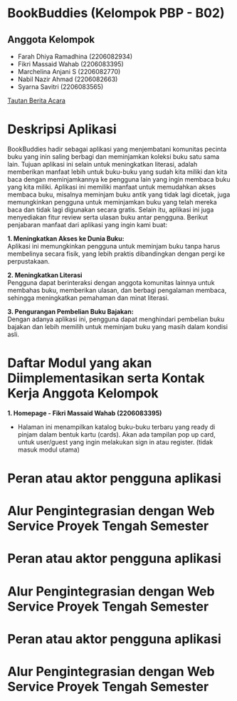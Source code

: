 # BookBuddies (Kelompok PBP - B02)

## Anggota Kelompok
- Farah Dhiya Ramadhina (2206082934)
- Fikri Massaid Wahab (2206083395)
- Marchelina Anjani S (2206082770)
- Nabil Nazir Ahmad (2206082663)
- Syarna Savitri (2206083565)

[Tautan Berita Acara](https://docs.google.com/spreadsheets/d/13ZaBtzo56iSxqGXi13WsE4dDRgZ_6BKtExHsz-Es0MM/edit?usp=sharing)

# Deskripsi Aplikasi
BookBuddies hadir sebagai aplikasi yang menjembatani komunitas pecinta buku yang inin saling berbagi dan meminjamkan koleksi buku satu sama lain. Tujuan aplikasi ini selain untuk meningkatkan literasi, adalah memberikan manfaat lebih untuk buku-buku yang sudah kita miliki dan kita baca dengan meminjamkannya ke pengguna lain yang ingin membaca buku yang kita miliki. Aplikasi ini memiliki manfaat untuk memudahkan akses membaca buku, misalnya meminjam buku antik yang tidak lagi dicetak, juga memungkinkan pengguna untuk meminjamkan buku yang telah mereka baca dan tidak lagi digunakan secara gratis. Selain itu, aplikasi ini juga menyediakan fitur review serta ulasan buku antar pengguna.
Berikut penjabaran manfaat dari aplikasi yang ingin kami buat:

**1. Meningkatkan Akses ke Dunia Buku:**<br>
Aplikasi ini memungkinkan pengguna untuk meminjam buku tanpa harus membelinya secara fisik, yang lebih praktis dibandingkan dengan pergi ke perpustakaan.

**2. Meningkatkan Literasi**<br>
Pengguna dapat berinteraksi dengan anggota komunitas lainnya untuk membahas buku, memberikan ulasan, dan berbagi pengalaman membaca, sehingga meningkatkan pemahaman dan minat literasi.

**3. Pengurangan Pembelian Buku Bajakan:**<br>
Dengan adanya aplikasi ini, pengguna dapat menghindari pembelian buku bajakan dan lebih memilih untuk meminjam buku yang masih dalam kondisi asli.

# Daftar Modul yang akan Diimplementasikan serta Kontak Kerja Anggota Kelompok
**1. Homepage - Fikri Massaid Wahab (2206083395)**<br>
- Halaman ini menampilkan katalog buku-buku terbaru yang ready di pinjam dalam bentuk kartu (cards). Akan ada tampilan pop up card, untuk user/guest yang ingin melakukan sign in atau register. (tidak masuk modul utama)


# Peran atau aktor pengguna aplikasi


# Alur Pengintegrasian dengan Web Service Proyek Tengah Semester



# Peran atau aktor pengguna aplikasi


# Alur Pengintegrasian dengan Web Service Proyek Tengah Semester



# Peran atau aktor pengguna aplikasi


# Alur Pengintegrasian dengan Web Service Proyek Tengah Semester
